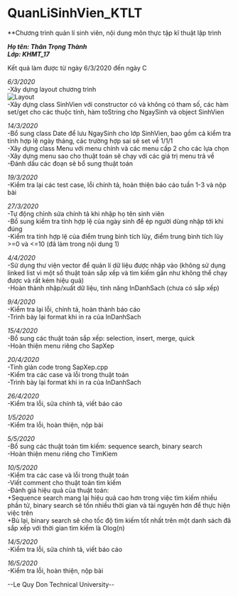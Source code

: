 # QuanLiSinhVien_KTLT
**Chương trình quản lí sinh viên, nội dung môn thực tập kĩ thuật lập trình

***Họ tên: Thân Trọng Thành  
Lớp: KHMT_17***    

Kết quả làm được từ ngày 6/3/2020 đến ngày C  

*6/3/2020*  
-Xây dựng layout chương trình  
![Layout](https://raw.githubusercontent.com/trongthanht3/QuanLiSinhVien_KTLT_W1-3/master/LayoutIMG/Layout.png)  
-Xây dựng class SinhVien với constructor có và không có tham số, các hàm set/get cho các thuộc tính, hàm toString cho NgaySinh và object SinhVien  

*14/3/2020*  
-Bổ sung class Date để lưu NgaySinh cho lớp SinhVien, bao gồm cả kiểm tra tính hợp lệ ngày tháng, các trường hợp sai sẽ set về 1/1/1  
-Xây dựng class Menu với menu chính và các menu cấp 2 cho các lựa chọn  
-Xây dựng menu sao cho thuật toán sẽ chạy với các giá trị menu trả về  
-Đánh dấu các đoạn sẽ bổ sung thuật toán  
  
*19/3/2020*  
-Kiểm tra lại các test case, lỗi chính tả, hoàn thiện báo cáo tuần 1-3 và nộp bài  
  
*27/3/2020*  
-Tự động chỉnh sửa chính tả khi nhập họ tên sinh viên  
-Bổ sung kiểm tra tính hợp lệ của ngày sinh để ép người dùng nhập tới khi đúng  
-Kiểm tra tính hợp lệ của điểm trung bình tích lũy, điểm trung bình tích lũy >=0 và <=10 (đã làm trong nội dung 1)  
  
*4/4/2020*  
-Sử dụng thư viện vector để quản lí dữ liệu được nhập vào (không sử dụng linked list vì một số thuật toán sắp xếp và tìm kiếm gần như không thể chạy được và rất kém hiệu quả)  
-Hoàn thành nhập/xuất dữ liệu, tính năng InDanhSach (chưa có sắp xếp)  
  
*9/4/2020*  
-Kiểm tra lại lỗi, chính tả, hoàn thành báo cáo  
-Trình bày lại format khi in ra của InDanhSach  
  
*15/4/2020*  
-Bổ sung các thuật toán sắp xếp: selection, insert, merge, quick  
-Hoàn thiện menu riêng cho SapXep  
  
*20/4/2020*  
-Tinh giản code trong SapXep.cpp  
-Kiểm tra các case và lỗi trong thuật toán  
-Trình bày lại format khi in ra của InDanhSach  
  
*26/4/2020*  
-Kiểm tra lỗi, sửa chính tả, viết báo cáo  
  
*1/5/2020*  
-Kiểm tra lỗi, hoàn thiện, nộp bài  
  
*5/5/2020*  
-Bổ sung các thuật toán tìm kiếm: sequence search, binary search  
-Hoàn thiện menu riêng cho TimKiem  
  
*10/5/2020*  
-Kiểm tra các case và lỗi trong thuật toán  
-Viết comment cho thuật toán tìm kiếm  
-Đánh giá hiệu quả của thuật toán:  
	+Sequence search mang lại hiệu quả cao hơn trong việc tìm kiếm nhiều phần tử, binary search sẽ tốn nhiều thời gian và tài nguyên hơn để thực hiện việc trên  
	+Bù lại, binary search sẽ cho tốc độ tìm kiếm tốt nhất trên một danh sách đã sắp xếp với thời gian tìm kiếm là Olog(n)
  
*14/5/2020*  
-Kiểm tra lỗi, sửa chính tả, viết báo cáo  
  
*16/5/2020*  
-Kiểm tra lỗi, hoàn thiện, nộp bài  
  
  
--Le Quy Don Technical University--
